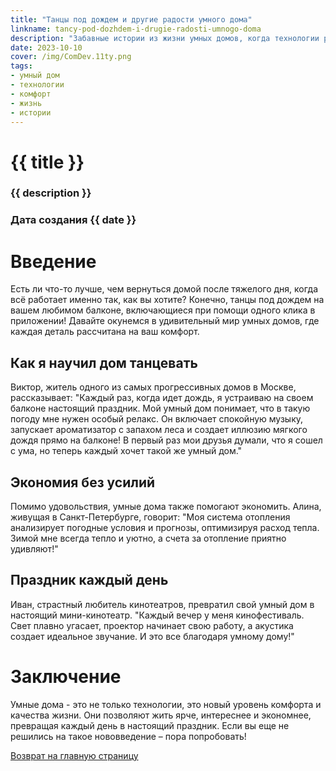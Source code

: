 ```yaml
---
title: "Танцы под дождем и другие радости умного дома"
linkname: tancy-pod-dozhdem-i-drugie-radosti-umnogo-doma
description: "Забавные истории из жизни умных домов, когда технологии работают на комфорт."
date: 2023-10-10
cover: /img/ComDev.11ty.png
tags: 
- умный дом
- технологии
- комфорт
- жизнь
- истории
---
```


# {{ title }}
### {{ description }}
### Дата создания {{ date }}

# Введение

Есть ли что-то лучше, чем вернуться домой после тяжелого дня, когда всё работает именно так, как вы хотите? Конечно, танцы под дождем на вашем любимом балконе, включающиеся при помощи одного клика в приложении! Давайте окунемся в удивительный мир умных домов, где каждая деталь рассчитана на ваш комфорт.

## Как я научил дом танцевать

Виктор, житель одного из самых прогрессивных домов в Москве, рассказывает: "Каждый раз, когда идет дождь, я устраиваю на своем балконе настоящий праздник. Мой умный дом понимает, что в такую погоду мне нужен особый релакс. Он включает спокойную музыку, запускает ароматизатор с запахом леса и создает иллюзию мягкого дождя прямо на балконе! В первый раз мои друзья думали, что я сошел с ума, но теперь каждый хочет такой же умный дом."

## Экономия без усилий

Помимо удовольствия, умные дома также помогают экономить. Алина, живущая в Санкт-Петербурге, говорит: "Моя система отопления анализирует погодные условия и прогнозы, оптимизируя расход тепла. Зимой мне всегда тепло и уютно, а счета за отопление приятно удивляют!"

## Праздник каждый день

Иван, страстный любитель кинотеатров, превратил свой умный дом в настоящий мини-кинотеатр. "Каждый вечер у меня кинофестиваль. Свет плавно угасает, проектор начинает свою работу, а акустика создает идеальное звучание. И это все благодаря умному дому!"

# Заключение

Умные дома - это не только технологии, это новый уровень комфорта и качества жизни. Они позволяют жить ярче, интереснее и экономнее, превращая каждый день в настоящий праздник. Если вы еще не решились на такое нововведение – пора попробовать! 

[Возврат на главную страницу](/)